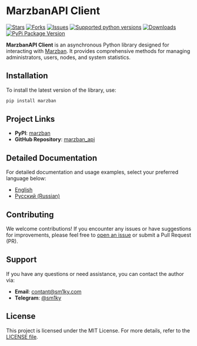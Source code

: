 
# MarzbanAPI Client

[![Stars](https://img.shields.io/github/stars/sm1ky/marzban_api.svg?style=social)](https://github.com/sm1ky/marzban_api/stargazers)
[![Forks](https://img.shields.io/github/forks/sm1ky/marzban_api.svg?style=social)](https://github.com/sm1ky/marzban_api/network/members)
[![Issues](https://img.shields.io/github/issues/sm1ky/marzban_api.svg)](https://github.com/sm1ky/marzban_api/issues)
[![Supported python versions](https://img.shields.io/pypi/pyversions/marzban.svg)](https://pypi.python.org/pypi/marzban)
[![Downloads](https://img.shields.io/pypi/dm/marzban.svg)](https://pypi.python.org/pypi/marzban)
[![PyPi Package Version](https://img.shields.io/pypi/v/marzban)](https://pypi.python.org/pypi/marzban)

**MarzbanAPI Client** is an asynchronous Python library designed for interacting with [Marzban](https://github.com/Gozargah/Marzban). It provides comprehensive methods for managing administrators, users, nodes, and system statistics.

## Installation

To install the latest version of the library, use:

```bash
pip install marzban
```

## Project Links
- **PyPI**: [marzban](https://pypi.org/project/marzban/)
- **GitHub Repository**: [marzban_api](https://github.com/sm1ky/marzban_api)

## Detailed Documentation

For detailed documentation and usage examples, select your preferred language below:

- [English](https://github.com/sm1ky/marzban_api/blob/production/.readme/README_en.md)
- [Русский (Russian)](https://github.com/sm1ky/marzban_api/blob/production/.readme/README_ru.md)

## Contributing

We welcome contributions! If you encounter any issues or have suggestions for improvements, please feel free to [open an issue](https://github.com/sm1ky/marzban_api/issues) or submit a Pull Request (PR).

## Support

If you have any questions or need assistance, you can contact the author via:
- **Email**: [contant@sm1ky.com](mailto:contant@sm1ky.com)
- **Telegram**: [@sm1ky](https://t.me/sm1ky)

## License

This project is licensed under the MIT License. For more details, refer to the [LICENSE file](https://github.com/sm1ky/marzban_api/blob/production/LICENSE).